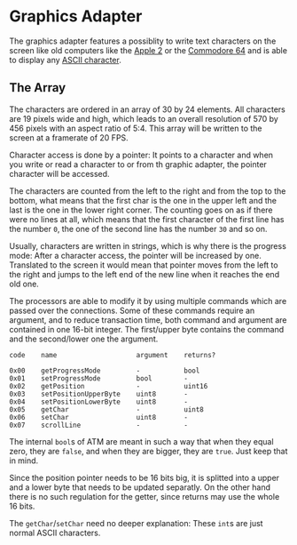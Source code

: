 # Graphics Adapter

The graphics adapter features a possiblity to write text characters on the screen like old computers
like the [Apple 2](https://en.wikipedia.org/wiki/Apple_II) or the
[Commodore 64](https://en.wikipedia.org/wiki/Commodore_64) and is able to display any
[ASCII character](https://en.wikipedia.org/wiki/ASCII).

## The Array

The characters are ordered in an array of 30 by 24 elements. All characters are 19 pixels wide and
high, which leads to an overall resolution of 570 by 456 pixels with an aspect ratio of 5:4. This
array will be written to the screen at a framerate of 20 FPS.

Character access is done by a pointer: It points to a character and when you write or read a character
to or from th graphic adapter, the pointer character will be accessed.

The characters are counted from the left to the right and from the top to the bottom, what means
that the first char is the one in the upper left and the last is the one in the lower right corner.
The counting goes on as if there were no lines at all, which means that the first character of
the first line has the number `0`, the one of the second line has the number `30` and so on.

Usually, characters are written in strings, which is why there is the progress mode: After a
character access, the pointer will be increased by one. Translated to the screen it would mean that
pointer moves from the left to the right and jumps to the left end of the new line when it reaches
the end old one.

The processors are able to modify it by using multiple commands which are passed over the connections.
Some of these commands require an argument, and to reduce transaction time, both command and argument
are contained in one 16-bit integer. The first/upper byte contains the command and the second/lower
one the argument.

	code	name					argument	returns?
	
	0x00	getProgressMode			-			bool
	0x01	setProgressMode			bool		-
	0x02	getPosition				-			uint16
	0x03	setPositionUpperByte	uint8		-
	0x04	setPositionLowerByte	uint8		-
	0x05	getChar					-			uint8
	0x06	setChar					uint8		-
	0x07	scrollLine				-			-

The internal `bool`s of ATM are meant in such a way that when they equal zero, they are `false`, and
when they are bigger, they are `true`. Just keep that in mind.

Since the position pointer needs to be 16 bits big, it is splitted into a upper and a lower byte
that needs to be updated separatly. On the other hand there is no such regulation for the getter,
since returns may use the whole 16 bits.

The `getChar`/`setChar` need no deeper explanation: These `int`s are just normal ASCII characters.

